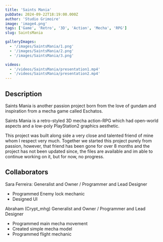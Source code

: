```yaml
---
title: 'Saints Mania'
pubDate: 2024-09-22T18:19:00.000Z
author: 'Studio Grimoire'
image: 'image4.png'
tags: ['Game', 'Retro', '3D', 'Action', 'Mecha', 'RPG']
slug: SaintsMania

galleryImages:
  - '/images/SaintsMania/1.png'
  - '/images/SaintsMania/2.png'
  - '/images/SaintsMania/3.png'

videos:
  - '/videos/SaintsMania/presentation1.mp4'
  - '/videos/SaintsMania/presentation2.mp4'
---
```

## Description
Saints Mania is another passion project born from the love of gundam and inspiration from a mecha game called Eschatos.

Saints Mania is a retro-styled 3D mecha action-RPG which had open-world aspects and a low-poly PlayStation2 graphics aesthetic.

This project was built along side a very close and talented friend of mine whom I respect very much. Together we started this project purely from passion, however, that friend has been gone for over 8 months and the project has not been updated since, the files are available and im able to continue working on it, but for now, no progress.

## Collaborators

Sara Ferreira:
Generalist and Owner /
Programmer and Lead Designer
* Programmed Enemy lock mechanic
* Designed UI

Abraham (Crypt_mhg)
Generalist and Owner /
Programmer and Lead Designer
* Programmed main mecha movement
* Created simple mecha model
* Programmed flight mechanic